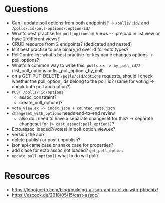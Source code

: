 # Questions

- Can I update poll options from both endpoints? -> `/polls/:id/` and `/polls/:id/poll-options/:option-id/`
- What's best practise for `poll_options` in Views
  -- :preload in list view or have 2 different views?
- CRUD resource from 2 endpoints? (dedicated and nested)
- Is it best practise to use binary_id over id for ecto types?
- PollController: what's best practise for key name changes options -> poll_options?
- What's a common way to write this: `polls.ex -> by_poll_id/2` (list_poll_options or list_poll_options_by_poll)
- on a GET-PUT-DELETE `/polls/:id/options` requests, should I check whether the poll_option_ids belong to the poll_id? (same for voting -> check both poll and option?)
- `POST /polls/:id/options`
  - assoc_constraint?
  - create_poll_option()?
- `vote_view.ex -> index.json + counted_vote.json`
- `changeset_with_options` needs end-to-end review
  - also do i need to have a separate changeset for this?
    -> separate changeset for `|> cast_assoc(:poll_options)`?
- Ecto.assoc_loaded?(votes) in poll_option_view.ex?
- version the api?
- delete publish or post unpublish?
- json api camelcase or snake case for properties?
- add clase for ecto assoc not loaded? `get_poll_option`
- `update_poll_option()` what to do will poll?

# Resources

- https://lobotuerto.com/blog/building-a-json-api-in-elixir-with-phoenix/
- https://ezcook.de/2018/05/15/cast-assoc/
